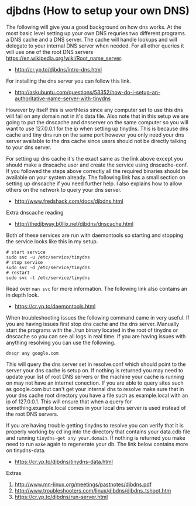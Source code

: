 djbdns (How to setup your own DNS)
======

The following will give you a good background on how dns works. At the most basic level setting up your own DNS requries two different programs. a DNS cache and a DNS server. The cache will handle lookups and will delegate to your internal DNS server when needed. For all other queries it will use one of the root DNS servers https://en.wikipedia.org/wiki/Root_name_server.

* http://cr.yp.to/djbdns/intro-dns.html

For installing the dns server you can follow this link.

* http://askubuntu.com/questions/53352/how-do-i-setup-an-authoritative-name-server-with-tinydns

However by itself this is worthless since any computer set to use this dns will fail on any domain not in it's data file. Also note that in this setup we are going to put the dnscache and dnsserver on the same computer so you will want to use 127.0.0.1 for the ip when setting up tinydns. This is because dns cache and tiny dns run on the same port however you only need your dns server available to the dns cache since users should not be directly talking to your dns server.

For setting up dns cache it's the exact same as the link above except you should make a dnscache user and create the service using dnscache-conf. If you followed the steps above correctly all the required binaries should be available on your system already. The following link has a small section on setting up dnscache if you need further help. I also explains how to allow others on the network to query your dns server.

* http://www.fredshack.com/docs/djbdns.html

Extra dnscache reading

* http://thedjbway.b0llix.net/djbdns/dnscache.html

Both of these services are run with daemontools so starting and stopping the service looks like this in my setup.

```
# start service
sudo svc -u /etc/service/tinydns
# stop service
sudo svc -d /etc/service/tinydns
# restart
sudo svc -t /etc/service/tinydns
```

Read over `man svc` for more information. The following link also contains an in depth look.

* https://cr.yp.to/daemontools.html

When troubleshooting issues the following command came in very useful. If you are having issues first stop dns cache and the dns server. Manually start the programs with the ./run binary located in the root of tinydns or dnscache so you can see all logs in real time. If you are having issues with anything resolving you can use the following.

```
dnsqr any google.com
```

This will query the dns server set in resolve.conf which should point to the server your dns cache is setup on. If nothing is returned you may need to update your list of root DNS servers or the machine your cache is running on may not have an internet conection. If you are able to query sites such as google.com but can't get your internal dns to resolve make sure that in your dns cache root directory you have a file such as example.local with an ip of 127.0.0.1. This will ensure that when a query for something.example.local comes in your local dns server is used instead of the root DNS servers.

If you are having trouble getting tinydns to resolve you can verify that it is properly working by cd'ing into the directory that contains your data.cdb file and running `tinydns-get any your.domain`. If nothing is returned you make need to run `make` again to regenerate your db. The link below contains more on tinydns-data.

* https://cr.yp.to/djbdns/tinydns-data.html

Extras

1. http://www.mn-linux.org/meetings/pastnotes/djbdns.pdf
2. http://www.troubleshooters.com/linux/djbdns/djbdns_tshoot.htm
3. https://cr.yp.to/djbdns/run-server.html
